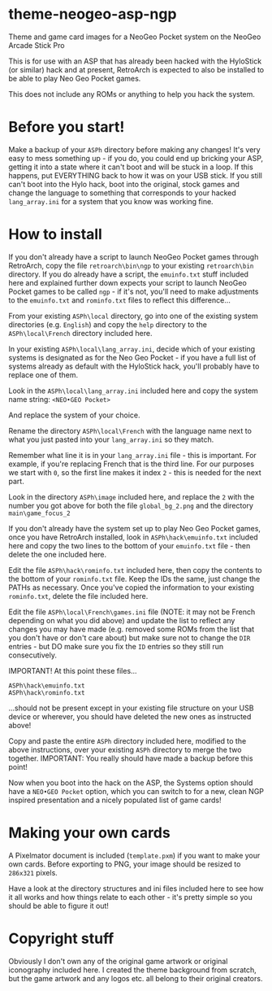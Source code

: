 # theme-neogeo-asp-ngp
Theme and game card images for a NeoGeo Pocket system on the NeoGeo Arcade Stick Pro

This is for use with an ASP that has already been hacked with the HyloStick (or similar)
hack and at present, RetroArch is expected to also be installed to be able to play
Neo Geo Pocket games.

This does not include any ROMs or anything to help you hack the system.

# Before you start!

Make a backup of your `ASPh` directory before making any changes! It's very easy to mess
something up - if you do, you could end up bricking your ASP, getting it into a state
where it can't boot and will be stuck in a loop. If this happens, put EVERYTHING back
to how it was on your USB stick. If you still can't boot into the Hylo hack, boot into
the original, stock games and change the language to something that corresponds to your
hacked `lang_array.ini` for a system that you know was working fine.

# How to install

If you don't already have a script to launch NeoGeo Pocket games through RetroArch, copy
the file `retroarch\bin\ngp` to your existing `retroarch\bin` directory. If you do already
have a script, the `emuinfo.txt` stuff included here and explained further down expects
your script to launch NeoGeo Pocket games to be called `ngp` - if it's not, you'll need
to make adjustments to the `emuinfo.txt` and `rominfo.txt` files to reflect this
difference...

From your existing `ASPh\local` directory, go into one of the existing system directories
(e.g. `English`) and copy the `help` directory to the `ASPh\local\French` directory
included here.

In your existing `ASPh\local\lang_array.ini`, decide which of your existing systems is
designated as for the Neo Geo Pocket - if you have a full list of systems already as
default with the HyloStick hack, you'll probably have to replace one of them.

Look in the `ASPh\local\lang_array.ini` included here and copy the system name string:
`<NEO•GEO Pocket>`

And replace the system of your choice.

Rename the directory `ASPh\local\French` with the language name next to what you just
pasted into your `lang_array.ini` so they match.

Remember what line it is in your `lang_array.ini` file - this is important. For example,
if you're replacing French that is the third line. For our purposes we start with `0`, so
the first line makes it index `2` - this is needed for the next part.

Look in the directory `ASPh\image` included here, and replace the `2` with the number
you got above for both the file `global_bg_2.png` and the directory `main\game_focus_2`

If you don't already have the system set up to play Neo Geo Pocket games, once you have
RetroArch installed, look in `ASPh\hack\emuinfo.txt` included here and copy the two lines
to the bottom of your `emuinfo.txt` file - then delete the one included here.

Edit the file `ASPh\hack\rominfo.txt` included here, then copy the contents to the bottom
of your `rominfo.txt` file. Keep the IDs the same, just change the PATHs as necessary.
Once you've copied the information to your existing `rominfo.txt`, delete the file
included here.

Edit the file `ASPh\local\French\games.ini` file (NOTE: it may not be French depending on
what you did above) and update the list to reflect any changes you may have made (e.g.
removed some ROMs from the list that you don't have or don't care about) but make sure
not to change the `DIR` entries - but DO make sure you fix the `ID` entries so they still
run consecutively.

IMPORTANT! At this point these files...

`ASPh\hack\emuinfo.txt`  
`ASPh\hack\rominfo.txt`

...should not be present except in your existing file structure on your USB device or
wherever, you should have deleted the new ones as instructed above!

Copy and paste the entire `ASPh` directory included here, modified to the above
instructions, over your existing `ASPh` directory to merge the two together. IMPORTANT:
You really should have made a backup before this point!

Now when you boot into the hack on the ASP, the Systems option should have a
`NEO•GEO Pocket` option, which you can switch to for a new, clean NGP inspired
presentation and a nicely populated list of game cards!

# Making your own cards

A Pixelmator document is included (`template.pxm`) if you want to make your own cards.
Before exporting to PNG, your image should be resized to `286x321` pixels.

Have a look at the directory structures and ini files included here to see how it all
works and how things relate to each other - it's pretty simple so you should be able to
figure it out!

# Copyright stuff

Obviously I don't own any of the original game artwork or original iconography included
here. I created the theme background from scratch, but the game artwork and any logos etc.
all belong to their original creators.
